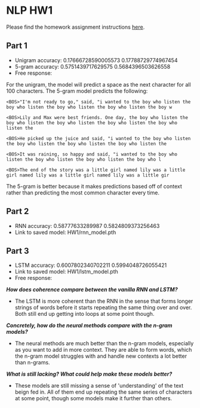 # NLP HW1

Please find the homework assignment instructions [here](https://docs.google.com/document/d/1K8s_Ecms0cIqRO1PKPFs2bfFVFfZpc1nFoEhtxRlCaM/edit?tab=t.0).

## Part 1
* Unigram accuracy: 0.17666728590005573 0.17788729774967454
* 5-gram accuracy: 0.5751439717629575 0.5684396503626558
* Free response:

For the unigram, the model will predict a space as the next character for all 100 characters. The 5-gram model predicts the following:
```
<BOS>"I'm not ready to go," said, "i wanted to the boy who listen the boy who listen the boy who listen the boy who listen the boy w

<BOS>Lily and Max were best friends. One day, the boy who listen the boy who listen the boy who listen the boy who listen the boy who listen the

<BOS>He picked up the juice and said, "i wanted to the boy who listen the boy who listen the boy who listen the boy who listen the 

<BOS>It was raining, so happy and said, "i wanted to the boy who listen the boy who listen the boy who listen the boy who l

<BOS>The end of the story was a little girl named lily was a little girl named lily was a little girl named lily was a little gir
```
The 5-gram is better because it makes predictions based off of context rather than predicting the most common character every time.

## Part 2
* RNN accuracy: 0.58777633289987 0.5824809373256463
* Link to saved model: HW1/rnn_model.pth

## Part 3
* LSTM accuracy: 0.6007802340702211 0.5994048726055421
* Link to saved model: HW1/lstm_model.pth
* Free response:

***How does coherence compare between the vanilla RNN and LSTM?***

 - The LSTM is more coherent than the RNN in the sense that forms longer strings of words before it starts repeating the same thing over and over. Both still end up getting into loops at some point though.

***Concretely, how do the neural methods compare with the n-gram models?***

 - The neural methods are much better than the n-gram models, especially as you want to add in more context. They are able to form words, which the n-gram model struggles with and handle new contexts a lot better than n-grams.

***What is still lacking? What could help make these models better?***

 - These models are still missing a sense of 'understanding' of the text beign fed in. All of them end up repeating the same series of characters at some point, though some models make it further than others.
